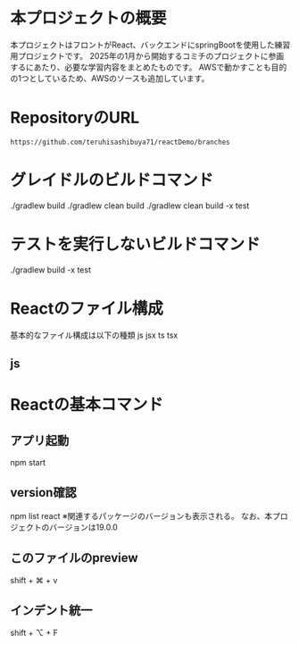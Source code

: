 # 本プロジェクトの概要
本プロジェクトはフロントがReact、バックエンドにspringBootを使用した練習用プロジェクトです。
2025年の1月から開始するコミチのプロジェクトに参画するにあたり、必要な学習内容をまとめたものです。
AWSで動かすことも目的の1つとしているため、AWSのソースも追加しています。


# RepositoryのURL
```
https://github.com/teruhisashibuya71/reactDemo/branches
```

# グレイドルのビルドコマンド
./gradlew build
./gradlew clean build
./gradlew clean build -x test


# テストを実行しないビルドコマンド
./gradlew build -x test





# Reactのファイル構成
基本的なファイル構成は以下の種類
js jsx ts tsx

## js




# Reactの基本コマンド

## アプリ起動
npm start

## version確認
npm list react
※関連するパッケージのバージョンも表示される。
 なお、本プロジェクトのバージョンは19.0.0


## このファイルのpreview
shift + ⌘ + v


## インデント統一
shift + ⌥ + F


